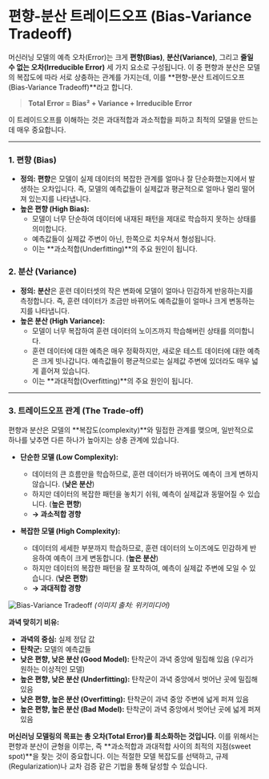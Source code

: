 # 편향-분산 트레이드오프 (Bias-Variance Tradeoff)

머신러닝 모델의 예측 오차(Error)는 크게 **편향(Bias)**, **분산(Variance)**, 그리고 **줄일 수 없는 오차(Irreducible Error)** 세 가지 요소로 구성됩니다. 이 중 편향과 분산은 모델의 복잡도에 따라 서로 상충하는 관계를 가지는데, 이를 **편향-분산 트레이드오프(Bias-Variance Tradeoff)**라고 합니다.

> **Total Error = Bias² + Variance + Irreducible Error**

이 트레이드오프를 이해하는 것은 과대적합과 과소적합을 피하고 최적의 모델을 만드는 데 매우 중요합니다.

---

### 1. 편향 (Bias)

- **정의:** **편향**은 모델이 실제 데이터의 복잡한 관계를 얼마나 잘 단순화했는지에서 발생하는 오차입니다. 즉, 모델의 예측값들이 실제값과 평균적으로 얼마나 멀리 떨어져 있는지를 나타냅니다.
- **높은 편향 (High Bias):**
  - 모델이 너무 단순하여 데이터에 내재된 패턴을 제대로 학습하지 못하는 상태를 의미합니다.
  - 예측값들이 실제값 주변이 아닌, 한쪽으로 치우쳐서 형성됩니다.
  - 이는 **과소적합(Underfitting)**의 주요 원인이 됩니다.

### 2. 분산 (Variance)

- **정의:** **분산**은 훈련 데이터셋의 작은 변화에 모델이 얼마나 민감하게 반응하는지를 측정합니다. 즉, 훈련 데이터가 조금만 바뀌어도 예측값들이 얼마나 크게 변동하는지를 나타냅니다.
- **높은 분산 (High Variance):**
  - 모델이 너무 복잡하여 훈련 데이터의 노이즈까지 학습해버린 상태를 의미합니다.
  - 훈련 데이터에 대한 예측은 매우 정확하지만, 새로운 테스트 데이터에 대한 예측은 크게 빗나갑니다. 예측값들이 평균적으로는 실제값 주변에 있더라도 매우 넓게 흩어져 있습니다.
  - 이는 **과대적합(Overfitting)**의 주요 원인이 됩니다.

---

### 3. 트레이드오프 관계 (The Trade-off)

편향과 분산은 모델의 **복잡도(complexity)**와 밀접한 관계를 맺으며, 일반적으로 하나를 낮추면 다른 하나가 높아지는 상충 관계에 있습니다.

- **단순한 모델 (Low Complexity):**
  - 데이터의 큰 흐름만을 학습하므로, 훈련 데이터가 바뀌어도 예측이 크게 변하지 않습니다. (**낮은 분산**)
  - 하지만 데이터의 복잡한 패턴을 놓치기 쉬워, 예측이 실제값과 동떨어질 수 있습니다. (**높은 편향**)
  - **→ 과소적합 경향**

- **복잡한 모델 (High Complexity):**
  - 데이터의 세세한 부분까지 학습하므로, 훈련 데이터의 노이즈에도 민감하게 반응하여 예측이 크게 변동합니다. (**높은 분산**)
  - 하지만 데이터의 복잡한 패턴을 잘 포착하여, 예측이 실제값 주변에 모일 수 있습니다. (**낮은 편향**)
  - **→ 과대적합 경향**

![Bias-Variance Tradeoff](https://upload.wikimedia.org/wikipedia/commons/thumb/4/44/Bias-variance-tradeoff-with-bullseye-and-darts-1.png/600px-Bias-variance-tradeoff-with-bullseye-and-darts-1.png)
*(이미지 출처: 위키미디어)*

**과녁 맞히기 비유:**
- **과녁의 중심:** 실제 정답 값
- **탄착군:** 모델의 예측값들
- **낮은 편향, 낮은 분산 (Good Model):** 탄착군이 과녁 중앙에 밀집해 있음 (우리가 원하는 이상적인 모델)
- **높은 편향, 낮은 분산 (Underfitting):** 탄착군이 과녁 중앙에서 벗어난 곳에 밀집해 있음
- **낮은 편향, 높은 분산 (Overfitting):** 탄착군이 과녁 중앙 주변에 넓게 퍼져 있음
- **높은 편향, 높은 분산 (Bad Model):** 탄착군이 과녁 중앙에서 벗어난 곳에 넓게 퍼져 있음

**머신러닝 모델링의 목표는 총 오차(Total Error)를 최소화하는 것입니다.** 이를 위해서는 편향과 분산이 균형을 이루는, 즉 **과소적합과 과대적합 사이의 최적의 지점(sweet spot)**을 찾는 것이 중요합니다. 이는 적절한 모델 복잡도를 선택하고, 규제(Regularization)나 교차 검증 같은 기법을 통해 달성할 수 있습니다.
